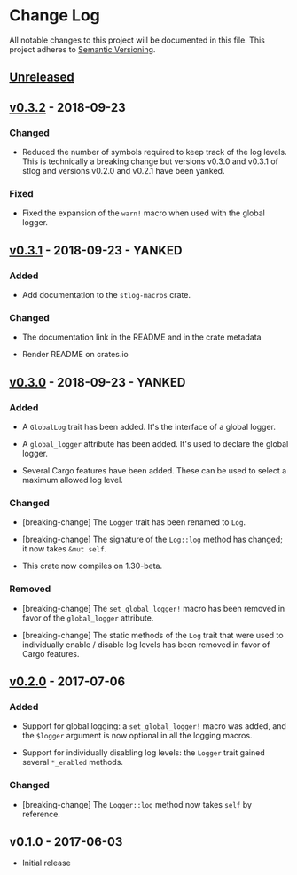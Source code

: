 # Change Log

All notable changes to this project will be documented in this file.
This project adheres to [Semantic Versioning](http://semver.org/).

## [Unreleased]

## [v0.3.2] - 2018-09-23

### Changed

- Reduced the number of symbols required to keep track of the log levels. This
  is technically a breaking change but versions v0.3.0 and v0.3.1 of stlog and
  versions v0.2.0 and v0.2.1 have been yanked.

### Fixed

- Fixed the expansion of the `warn!` macro when used with the global logger.

## [v0.3.1] - 2018-09-23 - YANKED

### Added

- Add documentation to the `stlog-macros` crate.

### Changed

- The documentation link in the README and in the crate metadata

- Render README on crates.io

## [v0.3.0] - 2018-09-23 - YANKED

### Added

- A `GlobalLog` trait has been added. It's the interface of a global logger.

- A `global_logger` attribute has been added. It's used to declare the global
  logger.

- Several Cargo features have been added. These can be used to select a
  maximum allowed log level.

### Changed

- [breaking-change] The `Logger` trait has been renamed to `Log`.

- [breaking-change] The signature of the `Log::log` method has changed; it now
  takes `&mut self`.

- This crate now compiles on 1.30-beta.

### Removed

- [breaking-change] The `set_global_logger!` macro has been removed in favor of
  the `global_logger` attribute.

- [breaking-change] The static methods of the `Log` trait that were used to
  individually enable / disable log levels has been removed in favor of Cargo
  features.

## [v0.2.0] - 2017-07-06

### Added

- Support for global logging: a `set_global_logger!` macro was added, and the
  `$logger` argument is now optional in all the logging macros.

- Support for individually disabling log levels: the `Logger` trait gained
  several `*_enabled` methods.

### Changed

- [breaking-change] The `Logger::log` method now takes `self` by reference.

## v0.1.0 - 2017-06-03

- Initial release

[Unreleased]: https://github.com/japaric/stlog/compare/v0.3.2...HEAD
[v0.3.2]: https://github.com/japaric/stlog/compare/v0.3.1...v0.3.2
[v0.3.1]: https://github.com/japaric/stlog/compare/v0.3.0...v0.3.1
[v0.3.0]: https://github.com/japaric/stlog/compare/v0.2.0...v0.3.0
[v0.2.0]: https://github.com/japaric/stlog/compare/v0.1.0...v0.2.0
